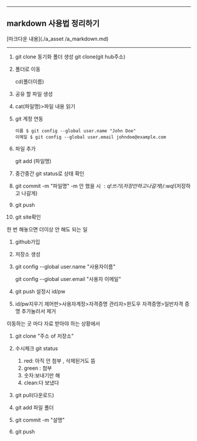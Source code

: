 

---

##  markdown 사용법 정리하기
[마크다운 내용](./a_asset /a_markdown.md)

---


1. git clone 동기화 폴더 생성  git clone(git hub주소)

2. 폴더로 이동

   cd(폴더이름)

3. 공유 할  파일 생성

4. cat(파일명)>파일 내용 읽기

5. git 계정 연동

   ```console
   이름 $ git config --global user.name "John Doe"
   이메일 $ git config --global user.email johndoe@example.com
   ```

6. 파일 추가

   git add (파일명)

7. 중간중간 git status로 상태 확인

8. git commit -m "파일명" -m 안 했을 시 $:q!쓰기(저장 안 하고 나갈게)/$:wq!(저장하고 나갈게)

9. git push

10. git site확인





한 번 해놓으면 더이상 안 해도 되는 일  <in my computer>

1. github가입

2. 저장소 생성

3. git config --global user.name "사용자이름"

   git config --global user.email "사용자 이메일"

4. git push 설정시 id/pw

5. id/pw지우기 제어판>사용자계정>자격증명 관리자>윈도우 자격증명>일반자격 증명 추가눌러서 제거



이동하는 곳 마다 자료 받아야 하는 상황에서 

1. git clone "주소 of 저장소"
2. 수시체크 git status 
   1. red: 아직 안 첨부 , 삭제된거도 뜸
   2. green : 첨부  
   3. 숫자:보내기만 해 
   4. clean:다 보냈다

3. git pull(다운로드)
4. git add 파일 폴더
5. git commit -m "설명"
6. git push

